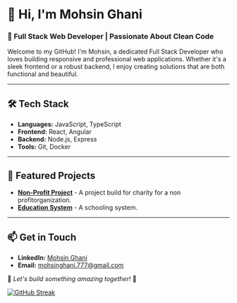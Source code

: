# 👋 Hi, I'm Mohsin Ghani

### 🚀 Full Stack Web Developer | Passionate About Clean Code

Welcome to my GitHub! I'm Mohsin, a dedicated Full Stack Developer who loves building responsive and professional web applications. Whether it's a sleek frontend or a robust backend, I enjoy creating solutions that are both functional and beautiful.

---

## 🛠️ Tech Stack

- **Languages:** JavaScript, TypeScript
- **Frontend:** React, Angular
- **Backend:** Node.js, Express
- **Tools:** Git, Docker

---

## 🌟 Featured Projects

- [**Non-Profit Project**](https://finedeeds.com) - A project build for charity for a non profitorganization.
- [**Education System**](https://learningwithparents.com) - A schooling system.

---

## 📫 Get in Touch

- **LinkedIn:** [Mohsin Ghani](https://www.linkedin.com/in/mohsin-ghani)
- **Email:** [mohsinghani.777@gmail.com](mailto:Mohsinghani.777@gmail.com)

🌟 *Let's build something amazing together!* 🌟


[![GitHub Streak](https://streak-stats.demolab.com?user=MohsinGhani&theme=dark)](https://git.io/streak-stats)
